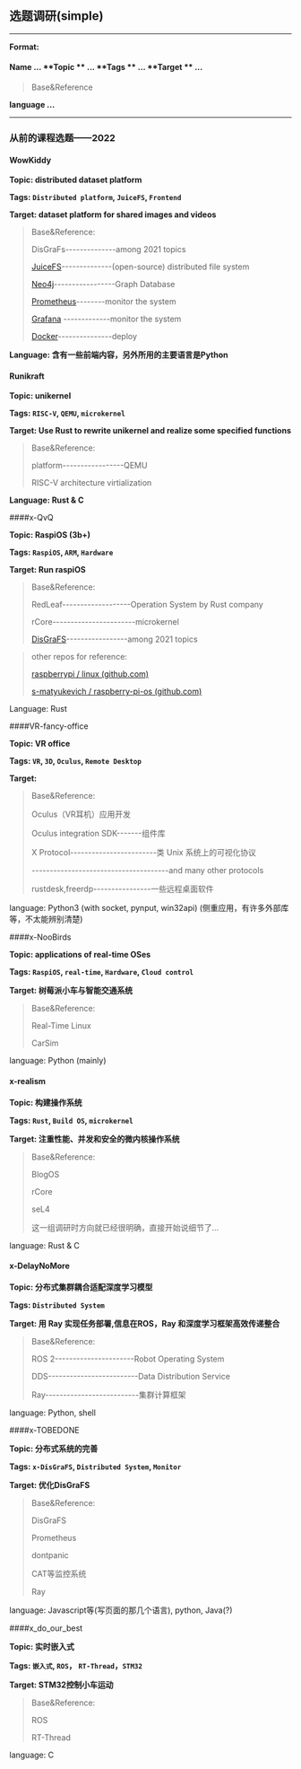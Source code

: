 ## 选题调研(simple)

------

**Format:**

#### Name	...	**Topic **	...	**Tags **	...	**Target ** ...

> Base&Reference

**language ...**

------



### 从前的课程选题——2022

#### WowKiddy

**Topic: distributed dataset platform**

**Tags: `Distributed platform`, `JuiceFS`, `Frontend`**

**Target: dataset platform for shared images and videos**

> Base&Reference:
>
> DisGraFs--------------among 2021 topics
>
> [JuiceFS](https://github.com/juicedata/juicefs)--------------(open-source) distributed file system
>
> [Neo4j](https://github.com/neo4j/neo4j)-----------------Graph Database
>
> [Prometheus](https://github.com/prometheus/prometheus)--------monitor the system
>
> [Grafana](https://github.com/grafana/grafana) -------------monitor the system
>
> [Docker](https://github.com/docker/compose)---------------deploy

**Language: 含有一些前端内容，另外所用的主要语言是Python**



#### Runikraft

**Topic: unikernel**

**Tags: `RISC-V`, `QEMU`, `microkernel`**

**Target: Use Rust to rewrite unikernel and realize some specified functions**

> Base&Reference:
>
> platform-----------------QEMU
>
> RISC-V architecture virtialization

**Language: Rust & C**



####x-QvQ

**Topic: RaspiOS (3b+)**

**Tags: `RaspiOS`, `ARM`, `Hardware`**

**Target: Run raspiOS**

> Base&Reference:
>
> RedLeaf-------------------Operation System by Rust company
>
> rCore-----------------------microkernel
>
> [DisGraFS](https://github.com/OSH-2021/x-DisGraFS/blob/main/docs/final_report/conclusion.md)-----------------among 2021 topics

> other repos for reference:
>
> [raspberrypi / linux (github.com)](https://github.com/raspberrypi/linux)
>
> [s-matyukevich / raspberry-pi-os (github.com)](https://github.com/s-matyukevich/raspberry-pi-os)

Language: Rust



####VR-fancy-office

**Topic: VR office**

**Tags: `VR`, `3D`, `Oculus`, `Remote Desktop`**

**Target:**

> Base&Reference:
>
> Oculus（VR耳机）应用开发
>
> Oculus integration SDK-------组件库
>
> X Protocol------------------------类 Unix 系统上的可视化协议
>
> --------------------------------------and many other protocols
>
> rustdesk,freerdp----------------一些远程桌面软件

language: Python3 (with socket, pynput, win32api) (侧重应用，有许多外部库等，不太能辨别清楚)



####x-NooBirds

**Topic: applications of real-time OSes**

**Tags: `RaspiOS`, `real-time`, `Hardware`, `Cloud control`**

**Target: 树莓派小车与智能交通系统**

> Base&Reference:
>
> Real-Time Linux
>
> CarSim

language: Python (mainly)



#### x-realism

**Topic: 构建操作系统**

**Tags: `Rust`, `Build OS`, `microkernel`**

**Target: 注重性能、并发和安全的微内核操作系统**

> Base&Reference:
>
> BlogOS
>
> rCore
>
> seL4
>
> 这一组调研时方向就已经很明确，直接开始说细节了...

language: Rust & C



#### x-DelayNoMore

**Topic: 分布式集群耦合适配深度学习模型**

**Tags: `Distributed System`**

**Target: 用 Ray 实现任务部署,信息在ROS，Ray 和深度学习框架高效传递整合**

> Base&Reference:
>
> ROS 2----------------------Robot Operating System
>
> DDS-------------------------Data Distribution Service
>
> Ray--------------------------集群计算框架

language: Python, shell



####x-TOBEDONE

**Topic: 分布式系统的完善**

**Tags: `x-DisGraFS`, `Distributed System`, `Monitor`**

**Target: 优化DisGraFS**

> Base&Reference:
>
> DisGraFS
>
> Prometheus 
>
> dontpanic
>
> CAT等监控系统
>
> Ray

language: Javascript等(写页面的那几个语言), python, Java(?)



####x_do_our_best

**Topic: 实时嵌入式**

**Tags: `嵌入式`, `ROS`， `RT-Thread`，`STM32`**

**Target: STM32控制小车运动**

> Base&Reference:
>
> ROS
>
> RT-Thread

language: C
